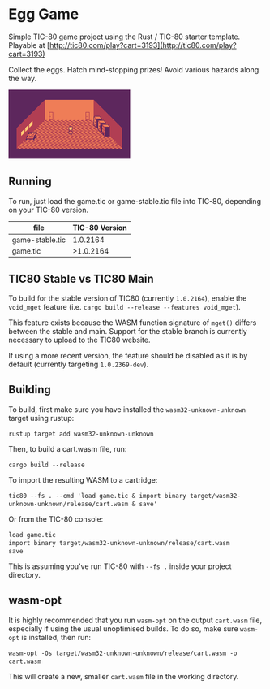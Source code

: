 # Egg Game

Simple TIC-80 game project using the Rust / TIC-80 starter template. Playable at [http://tic80.com/play?cart=3193](http://tic80.com/play?cart=3193)

Collect the eggs. Hatch mind-stopping prizes! Avoid various hazards along the way.

![Screenshot](screen.png)

## Running
To run, just load the game.tic or game-stable.tic file into TIC-80, depending on your TIC-80 version.

|file|TIC-80 Version|
|---|---|
|game-stable.tic|1.0.2164|
|game.tic|>1.0.2164|

## TIC80 Stable vs TIC80 Main
To build for the stable version of TIC80 (currently `1.0.2164`), enable the `void_mget` feature (i.e. `cargo build --release --features void_mget`).

This feature exists because the WASM function signature of `mget()` differs between the stable and main. Support for the stable branch is currently necessary to upload to the TIC80 website.

If using a more recent version, the feature should be disabled as it is by default (currently targeting `1.0.2369-dev`).

## Building
To build, first make sure you have installed the `wasm32-unknown-unknown` target using rustup:

```
rustup target add wasm32-unknown-unknown
```

Then, to build a cart.wasm file, run:

```
cargo build --release
```

To import the resulting WASM to a cartridge:

```
tic80 --fs . --cmd 'load game.tic & import binary target/wasm32-unknown-unknown/release/cart.wasm & save'
```

Or from the TIC-80 console:

```
load game.tic
import binary target/wasm32-unknown-unknown/release/cart.wasm
save
```

This is assuming you've run TIC-80 with `--fs .` inside your project directory.


## wasm-opt
It is highly recommended that you run `wasm-opt` on the output `cart.wasm` file, especially if using the usual unoptimised builds. To do so, make sure `wasm-opt` is installed, then run:
```
wasm-opt -Os target/wasm32-unknown-unknown/release/cart.wasm -o cart.wasm
```
This will create a new, smaller `cart.wasm` file in the working directory.
